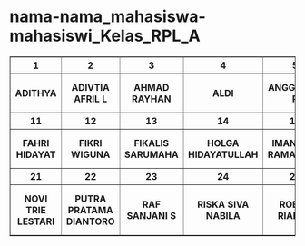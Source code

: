 # nama-nama_mahasiswa-mahasiswi_Kelas_RPL_A
<!DOCTYPE html>
<html>
<head>
    <title>Tugas</title>
    </head>
    <body>
    <table border="1">
    <tr>
      <th>1</th>
      <th>2</th>
      <th>3</th>
      <th>4</th>
      <th>5</th>
      <th>6</th>
      <th>7</th>
      <th>8</th>
      <th>9</th>
      <th>10</th
</tr>
    <tr>
      <th>ADITHYA</th>
      <th>ADIVTIA AFRIL L</th>
      <th>AHMAD RAYHAN</th>
      <th>ALDI</th>
      <th>ANGGA DWI P</th>
      <th>ARINI SURAYMAH</th>
      <th>AZHAR ARIF A</th>
      <th>DAVID BECKHAM</th>
      <th>DICKY CANDRA P</th>
      <th>FADHIL MUHAMMAD</th>
 </tr>
    <tr>
      <th>11</th>
      <th>12</th>
      <th>13</th>
      <th>14</th>
      <th>15</th>
      <th>16</th>
      <th>17</th>
      <th>18</th>
      <th>19</th>
      <th>20</th>
 </tr>
    <tr>
      <th>FAHRI HIDAYAT</th>
      <th>FIKRI WIGUNA</th>
      <th>FIKALIS SARUMAHA</th>
      <th>HOLGA HIDAYATULLAH</th>
      <th>IMAN NUR RAMADHAN</th>
      <th>JEFRI ANUGRAH</th>
      <th>MUHAMMAD FEBRI KURNIAWAN</th>
      <th>MAHDI AULIA S</th>
      <th>MAULANA F</th>
      <th>MUHAMMAD ZACKI SAPUTRA</th>
 </tr>
    <tr>
    <th>21</th>
    <th>22</th>
    <th>23</th>
    <th>24</th>
    <th>25</th>
    <th>26</th>
    <th>27</th>
    <th>28</th>
    <th>29</th>
    <th>30</th>
 </tr>
    <tr>
      <th>NOVI TRIE LESTARI</th>
      <th>PUTRA PRATAMA DIANTORO</th>
      <th>RAF SANJANI S</th>
      <th>RISKA SIVA NABILA</th>
      <th>ROBBY RIANDY</th>
      <th>SALAWATUL RAUDHA</th>
      <th>SHELA ANDHINI</th>
      <th>VINCENTUS NONG KELLY HALLEY</th>
      <th>YOGA SAPUTRA B</th>
      <th>ZAKINA FITRIAH</th>
 </tr>
 
 </html>
